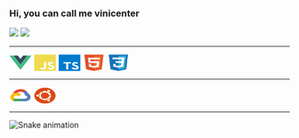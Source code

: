 <h3>Hi, you can call me vinicenter</h3>

<div>
  <img height="180em" src="https://github-readme-stats.vercel.app/api?username=vinicenter&show_icons=true&theme=midnight-purple&include_all_commits=true&count_private=true"/>
  <img height="180em" src="https://github-readme-stats.vercel.app/api/top-langs/?username=vinicenter&layout=compact&langs_count=16&theme=midnight-purple"/>
</div>

<hr>

<div>
  <img align="center" alt="react" height="30" width="40" src="https://raw.githubusercontent.com/devicons/devicon/master/icons/vuejs/vuejs-original.svg">
  <img align="center" alt="javascript" height="30" width="40" src="https://raw.githubusercontent.com/devicons/devicon/master/icons/javascript/javascript-plain.svg">
  <img align="center" alt="typescript" height="30" width="40" src="https://raw.githubusercontent.com/devicons/devicon/master/icons/typescript/typescript-plain.svg">
  <img align="center" alt="HTML 5" height="30" width="40" src="https://raw.githubusercontent.com/devicons/devicon/master/icons/html5/html5-original.svg">
  <img align="center" alt="CSS 3" height="30" width="40" src="https://raw.githubusercontent.com/devicons/devicon/master/icons/css3/css3-original.svg">
</div>

<hr>

<div>
  <img align="center" alt="CSS 3" height="30" width="40" src="https://raw.githubusercontent.com/devicons/devicon/master/icons/googlecloud/googlecloud-original.svg">
   <img align="center" alt="CSS 3" height="30" width="40" src="https://raw.githubusercontent.com/devicons/devicon/master/icons/ubuntu/ubuntu-plain.svg">
</div>

<hr>

![Snake animation](https://github.com/vinicenter/vinicenter/blob/output/github-contribution-grid-snake.svg)
